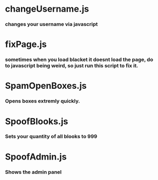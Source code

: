 # changeUsername.js
### changes your username via javascript
# fixPage.js
### sometimes when you load blacket it doesnt load the page, do to javascript being weird, so just run this script to fix it.
# SpamOpenBoxes.js
### Opens boxes extremly quickly.
# SpoofBlooks.js
### Sets your quantity of all blooks to 999
# SpoofAdmin.js
### Shows the admin panel
